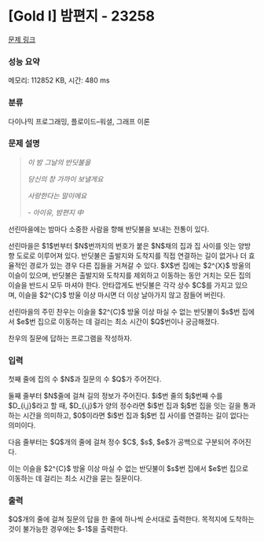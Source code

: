 # [Gold I] 밤편지 - 23258 

[문제 링크](https://www.acmicpc.net/problem/23258) 

### 성능 요약

메모리: 112852 KB, 시간: 480 ms

### 분류

다이나믹 프로그래밍, 플로이드–워셜, 그래프 이론

### 문제 설명

<blockquote>
<p><em>이 밤 그날의 반딧불을 </em></p>

<p><em>당신의 창 가까이 보낼게요 </em></p>

<p><em>사랑한다는 말이에요</em></p>

<p><em>- 아이유, 밤편지 中</em></p>
</blockquote>

<p>선린마을에는 밤마다 소중한 사람을 향해 반딧불을 보내는 전통이 있다.</p>

<p>선린마을은 $1$번부터 $N$번까지의 번호가 붙은 $N$채의 집과 집 사이를 잇는 양방향 도로로 이루어져 있다. 반딧불은 출발지와 도착지를 직접 연결하는 길이 없거나 더 효율적인 경로가 있는 경우 다른 집들을 거쳐갈 수 있다. $X$번 집에는 $2^{X}$ 방울의 이슬이 있으며, 반딧불은 출발지와 도착지를 제외하고 이동하는 동안 거치는 모든 집의 이슬을 반드시 모두 마셔야 한다. 안타깝게도 반딧불은 각각 상수 $C$를 가지고 있으며, 이슬을 $2^{C}$ 방울 이상 마시면 더 이상 날아가지 않고 잠들어 버린다.</p>

<p>선린마을의 주민 찬우는 이슬을 $2^{C}$ 방울 이상 마실 수 없는 반딧불이 $s$번 집에서 $e$번 집으로 이동하는 데 걸리는 최소 시간이 $Q$번이나 궁금해졌다.</p>

<p>찬우의 질문에 답하는 프로그램을 작성하자.</p>

### 입력 

 <p>첫째 줄에 집의 수 $N$과 질문의 수 $Q$가 주어진다. </p>

<p>둘째 줄부터 $N$줄에 걸쳐 길의 정보가 주어진다. $i$번 줄의 $j$번째 수를 $D_{i,j}$라고 할 때, $D_{i,j}$가 양의 정수라면 $i$번 집과 $j$번 집을 잇는 길을 통과하는 시간을 의미하고, $0$이라면 $i$번 집과 $j$번 집 사이를 연결하는 길이 없다는 의미이다. </p>

<p>다음 줄부터는 $Q$개의 줄에 걸쳐 정수 $C$, $s$, $e$가 공백으로 구분되어 주어진다. </p>

<p>이는 이슬을 $2^{C}$ 방울 이상 마실 수 없는 반딧불이 $s$번 집에서 $e$번 집으로 이동하는 데 걸리는 최소 시간을 묻는 질문이다.</p>

### 출력 

 <p>$Q$개의 줄에 걸쳐 질문의 답을 한 줄에 하나씩 순서대로 출력한다. 목적지에 도착하는 것이 불가능한 경우에는 $-1$을 출력한다.</p>

